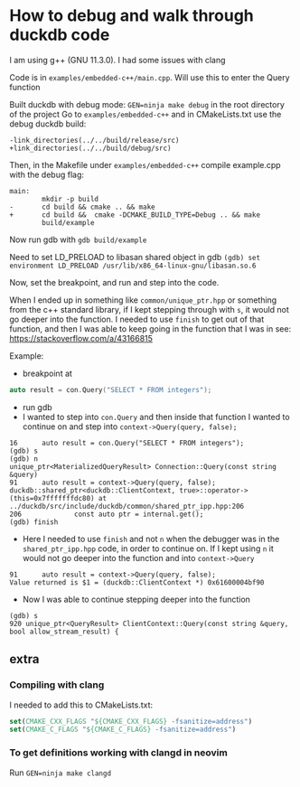 # How to debug and walk through duckdb code

I am using g++ (GNU 11.3.0). I had some issues with clang

Code is in `examples/embedded-c++/main.cpp`. Will use this to enter the Query function

Built duckdb with debug mode: `GEN=ninja make debug` in the root directory of the project
Go to `examples/embedded-c++` and in CMakeLists.txt use the debug duckdb build:

```git
-link_directories(../../build/release/src)
+link_directories(../../build/debug/src)
```

Then, in the Makefile under `examples/embedded-c++` compile example.cpp with the debug
flag:

```git
main:
        mkdir -p build
-       cd build && cmake .. && make
+       cd build &&  cmake -DCMAKE_BUILD_TYPE=Debug .. && make
        build/example

```

Now run gdb with `gdb build/example`

Need to set LD_PRELOAD to libasan shared object in gdb
`(gdb) set environment LD_PRELOAD /usr/lib/x86_64-linux-gnu/libasan.so.6`

Now, set the breakpoint, and run and step into the code.

When I ended up in something like `common/unique_ptr.hpp` or something from the c++ standard library, if I kept stepping through with `s`, it would not go deeper into
the function.
I needed to use `finish` to get out of that function, and then I was able to keep going in the function that I was in
see: https://stackoverflow.com/a/43166815

Example:

- breakpoint at

```c++
auto result = con.Query("SELECT * FROM integers");
```

- run gdb
- I wanted to step into `con.Query` and then inside that function I wanted to continue on
  and step into `context->Query(query, false);`

```gdb
16		auto result = con.Query("SELECT * FROM integers");
(gdb) s
(gdb) n
unique_ptr<MaterializedQueryResult> Connection::Query(const string &query)
91		auto result = context->Query(query, false);
duckdb::shared_ptr<duckdb::ClientContext, true>::operator-> (this=0x7fffffffdc80) at ../duckdb/src/include/duckdb/common/shared_ptr_ipp.hpp:206
206				const auto ptr = internal.get();
(gdb) finish
```

- Here I needed to use `finish` and not `n` when the debugger was in the `shared_ptr_ipp.hpp` code, in order to continue on.
  If I kept using `n` it would not go deeper into the function and into `context->Query`

```gdb
91		auto result = context->Query(query, false);
Value returned is $1 = (duckdb::ClientContext *) 0x61600004bf90
```

- Now I was able to continue stepping deeper into the function

```gdb
(gdb) s
920	unique_ptr<QueryResult> ClientContext::Query(const string &query, bool allow_stream_result) {
```

## extra

### Compiling with clang

I needed to add this to CMakeLists.txt:

```cmake
set(CMAKE_CXX_FLAGS "${CMAKE_CXX_FLAGS} -fsanitize=address")
set(CMAKE_C_FLAGS "${CMAKE_C_FLAGS} -fsanitize=address")

```

### To get definitions working with clangd in neovim

Run `GEN=ninja make clangd`
